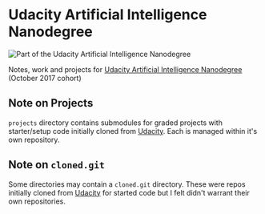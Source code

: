 # Udacity Artificial Intelligence Nanodegree

![Part of the Udacity Artificial Intelligence Nanodegree](https://img.shields.io/badge/Udacity-Artificial--Inteligence%20Nanodegree-02b3e4.svg)

Notes, work and projects for [Udacity Artificial Intelligence Nanodegree](https://eu.udacity.com/course/artificial-intelligence-nanodegree--nd889) (October 2017 cohort)

## Note on Projects

`projects` directory contains submodules for graded projects with starter/setup code initially cloned from [Udacity](https://github.com/udacity). Each is managed within it's own repository.

## Note on `cloned.git`

Some directories may contain a `cloned.git` directory. These were repos initially cloned from [Udacity](https://github.com/udacity) for started code but I felt didn't warrant their own repositories.
